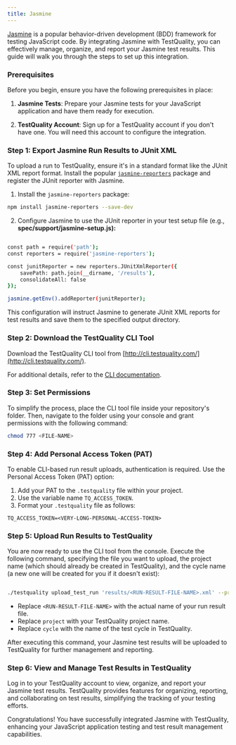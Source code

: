 ```yaml
---
title: Jasmine 
---
```


[Jasmine](https://jasmine.github.io/) is a popular behavior-driven development (BDD) framework for testing JavaScript code. By integrating Jasmine with TestQuality, you can effectively manage, organize, and report your Jasmine test results. This guide will walk you through the steps to set up this integration.

### Prerequisites

Before you begin, ensure you have the following prerequisites in place:

1. **Jasmine Tests**: Prepare your Jasmine tests for your JavaScript application and have them ready for execution.

2. **TestQuality Account**: Sign up for a TestQuality account if you don't have one. You will need this account to configure the integration.

### Step 1: Export Jasmine Run Results to JUnit XML

To upload a run to TestQuality, ensure it's in a standard format like the JUnit XML report format. Install the popular [`jasmine-reporters`](https://www.npmjs.com/package/jasmine-reporters) package and register the JUnit reporter with Jasmine.

1. Install the `jasmine-reporters` package:

```bash
npm install jasmine-reporters --save-dev
```

2. Configure Jasmine to use the JUnit reporter in your test setup file (e.g., **spec/support/jasmine-setup.js):**

```bash

const path = require('path');
const reporters = require('jasmine-reporters');

const junitReporter = new reporters.JUnitXmlReporter({
    savePath: path.join(__dirname, '/results'),
    consolidateAll: false
});

jasmine.getEnv().addReporter(junitReporter);
```

This configuration will instruct Jasmine to generate JUnit XML reports for test results and save them to the specified output directory.

### Step 2: Download the TestQuality CLI Tool

Download the TestQuality CLI tool from [http://cli.testquality.com/](http://cli.testquality.com/).

For additional details, refer to the [CLI documentation](testquality_cli).

### Step 3: Set Permissions

To simplify the process, place the CLI tool file inside your repository's folder. Then, navigate to the folder using your console and grant permissions with the following command:

```bash
chmod 777 <FILE-NAME>
```
### Step 4: Add Personal Access Token (PAT)

To enable CLI-based run result uploads, authentication is required. Use the Personal Access Token (PAT) option:

1. Add your PAT to the `.testquality` file within your project.
2. Use the variable name `TQ_ACCESS_TOKEN`.
3. Format your `.testquality` file as follows:

```plaintext
TQ_ACCESS_TOKEN=<VERY-LONG-PERSONAL-ACCESS-TOKEN>
```
### Step 5: Upload Run Results to TestQuality

You are now ready to use the CLI tool from the console. Execute the following command, specifying the file you want to upload, the project name (which should already be created in TestQuality), and the cycle name (a new one will be created for you if it doesn't exist):

```bash

./testquality upload_test_run 'results/<RUN-RESULT-FILE-NAME>.xml' --project_name=project --plan_name=cycle
```

- Replace `<RUN-RESULT-FILE-NAME>` with the actual name of your run result file.
- Replace `project` with your TestQuality project name.
- Replace `cycle` with the name of the test cycle in TestQuality.

After executing this command, your Jasmine test results will be uploaded to TestQuality for further management and reporting.

### Step 6: View and Manage Test Results in TestQuality

Log in to your TestQuality account to view, organize, and report your Jasmine test results. TestQuality provides features for organizing, reporting, and collaborating on test results, simplifying the tracking of your testing efforts.

Congratulations! You have successfully integrated Jasmine with TestQuality, enhancing your JavaScript application testing and test result management capabilities.
